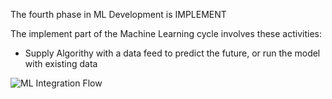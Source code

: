 The fourth phase in ML Development is 
IMPLEMENT

The implement part of the Machine Learning cycle involves these activities:

* Supply Algorithy with a data feed to predict the future, or run the model with existing data

![ML Integration Flow](implement.png)



